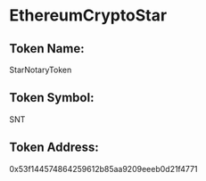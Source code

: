 # EthereumCryptoStar

## Token Name: 
StarNotaryToken

## Token Symbol: 
SNT
## Token Address: 
0x53f144574864259612b85aa9209eeeb0d21f4771